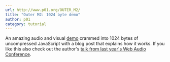 ```yaml
---
url: http://www.p01.org/OUTER_M2/
title: "Outer M2: 1024 byte demo"
author: p01
category: tutorial
---
```


An amazing audio and visual [demo](https://en.wikipedia.org/wiki/Demoscene) crammed into 1024 bytes of uncompressed JavaScript with a blog post that explains how it works. If you like this also check out the author's [talk from last year's Web Audio Conference](http://www.p01.org/web_audio_conference_2018/).
